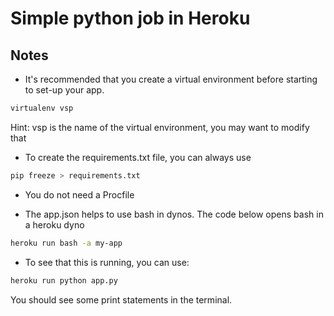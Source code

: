 # Simple python job in Heroku

## Notes

+ It's recommended that you create a virtual environment before starting to set-up your app.

```bash
virtualenv vsp
```
Hint: vsp is the name of the virtual environment, you may want to modify that

+ To create the requirements.txt file, you can always use
```bash
pip freeze > requirements.txt
```

+ You do not need a Procfile

+ The app.json helps to use bash in dynos. The code below opens bash in a heroku dyno
```bash
heroku run bash -a my-app
```

+ To see that this is running, you can use:
```bash
heroku run python app.py
```
You should see some print statements in the terminal.
